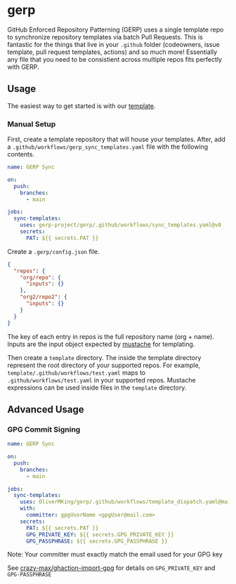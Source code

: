 # gerp

GitHub Enforced Repository Patterning (GERP) uses a single template repo to synchronize repository templates via batch Pull Requests. This is fantastic for the things that live in your `.github` folder (codeowners, issue template, pull request templates, actions) and so much more! Essentially any file that you need to be consistient across multiple repos fits perfectly with GERP.

## Usage

The easiest way to get started is with our [template](https://github.com/gerp-project/gerp-template).

### Manual Setup

First, create a template repository that will house your templates. After, add a `.github/workflows/gerp_sync_templates.yaml` file with the following contents.

```yaml
name: GERP Sync

on:
  push:
    branches:
      - main

jobs:
  sync-templates:
    uses: gerp-project/gerp/.github/workflows/sync_templates.yaml@v0
    secrets:
      PAT: ${{ secrets.PAT }}
```

Create a `.gerp/config.json` file.

```json
{
  "repos": {
    "org/repo": {
      "inputs": {}
    },
    "org2/repo2": {
      "inputs": {}
    }
  }
}
```

The key of each entry in repos is the full repository name (org + name). Inputs are the input object expected by [mustache](https://www.npmjs.com/package/mustache) for templating.

Then create a `template` directory. The inside the template directory represent the root directory of your supported repos. For example, `template/.github/workflows/test.yaml` maps to `.github/workflows/test.yaml` in your supported repos. Mustache expressions can be used inside files in the `template` directory.

## Advanced Usage

### GPG Commit Signing

```yaml
name: GERP Sync

on:
  push:
    branches:
      - main

jobs:
  sync-templates:
    uses: OliverMKing/gerp/.github/workflows/template_dispatch.yaml@main
    with:
      committer: gpgUserName <gpgUser@mail.com>
    secrets:
      PAT: ${{ secrets.PAT }}
      GPG_PRIVATE_KEY: ${{ secrets.GPG_PRIVATE_KEY }}
      GPG_PASSPHRASE: ${{ secrets.GPG_PASSPHRASE }}
```

Note: Your committer must exactly match the email used for your GPG key

See [crazy-max/ghaction-import-gpg](https://github.com/crazy-max/ghaction-import-gpg) for details on `GPG_PRIVATE_KEY` and `GPG-PASSPHRASE`
